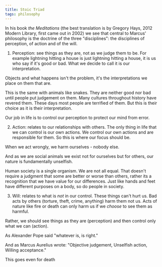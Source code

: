 ```yaml
---
title: Stoic Triad
tags: philosophy
---
```


In his book *the Meditations* (the best translation is by Gregory Hays, 2012 Modern Library, first came out in 2002) we see that central to Marcus' philosophy is the doctrine of the three "disciplines": the disciplines of perception, of action and of the will.

1. Perception: see things as they are, not as we judge them to be. For example lightning hitting a house is just lightning hitting a house, it is us who say if it's good or bad. What we decide to call it is our interpretation.

Objects and what happens isn't the problem, it's the interpretations we place on them that are.

This is the same with animals like snakes. They are neither good nor bad until people put judgement on them. Many cultures throughout history have revered them. These days most people are terrified of them. But this is their choice as it is their interpretation. 

Our job in life is to control our perception to protect our mind from error.

2. <a name="action"></a>Action: relates to our relationships with others. The only thing in life that we can control is our own actions. We control our own actions and are responsible for them. So this is where our focus should be. 

When we act wrongly, we harm ourselves - nobody else.

And as we are social animals we exist not for ourselves but for others, our nature is fundamentally unselfish.

Human society is a single organism. We are not all equal. That doesn't require a judgment that some are better or worse than others, rather its a recognition that we have value for our differences. Just like hands and feet have different purposes on a body, so do people in society.

3. Will: relates to what is *not* in our control. These things can't hurt us. Bad acts by others (torture, theft, crime, anything) harm them not us. Acts of nature like fire or death can only harm us if we *choose* to see them as harmful.

Rather, we should see things as they are (perception) and then control only what we can (action).

As Alexander Pope said "whatever is, is right."

And as Marcus Aurelius wrote: "Objective judgement, Unselfish action, Willing acceptance."

This goes even for death